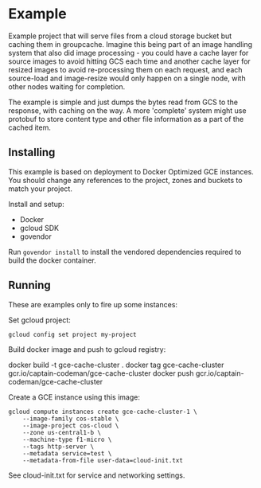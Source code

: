 # Example

Example project that will serve files from a cloud storage bucket
but caching them in groupcache. Imagine this being part of an image
handling system that also did image processing - you could have a
cache layer for source images to avoid hitting GCS each time and
another cache layer for resized images to avoid re-processing them
on each request, and each source-load and image-resize would only
happen on a single node, with other nodes waiting for completion.

The example is simple and just dumps the bytes read from GCS to the
response, with caching on the way. A more 'complete' system might
use protobuf to store content type and other file information as a
part of the cached item.

## Installing

This example is based on deployment to Docker Optimized GCE instances.
You should change any references to the project, zones and buckets to
match your project.

Install and setup:

* Docker
* gcloud SDK
* govendor

Run `govendor install` to install the vendored dependencies required
to build the docker container.

## Running

These are examples only to fire up some instances:

Set gcloud project:

    gcloud config set project my-project

Build docker image and push to gcloud registry:

docker build -t gce-cache-cluster .
docker tag gce-cache-cluster gcr.io/captain-codeman/gce-cache-cluster
docker push gcr.io/captain-codeman/gce-cache-cluster

Create a GCE instance using this image:

    gcloud compute instances create gce-cache-cluster-1 \
        --image-family cos-stable \
        --image-project cos-cloud \
        --zone us-central1-b \
        --machine-type f1-micro \
        --tags http-server \
        --metadata service=test \
        --metadata-from-file user-data=cloud-init.txt

See cloud-init.txt for service and networking settings.

